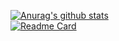 [![Anurag's github stats](https://github-readme-stats.vercel.app/api?username=wacko1805)](https://github.com/anuraghazra/github-readme-stats)
<br>
[![Readme Card](https://github-readme-stats.vercel.app/api/pin/?username=wacko1805&repo=Fossapps)](https://github.com/wacko1805/fossapps)

